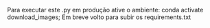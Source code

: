 Para executar este .py em produção ative o ambiente: conda activate download_images;
Em breve volto para subir os requirements.txt 
